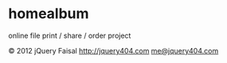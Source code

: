homealbum
=========

online file print / share / order project

&copy; 2012 jQuery Faisal 
http://jquery404.com
me@jquery404.com
